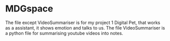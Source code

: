 # MDGspace
The file except VideoSummariser is for my project 1 Digital Pet, that works as a assistant, it shows emotion and talks to us.
The file VideoSummariser is a python file for summarising youtube videos into notes.
